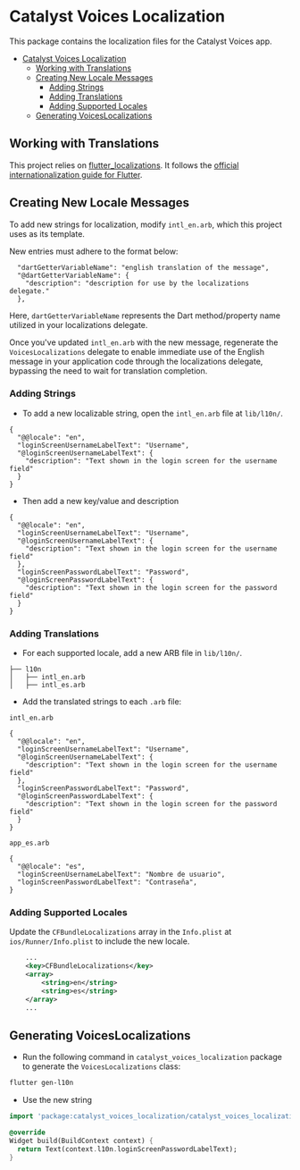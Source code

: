 # Catalyst Voices Localization

This package contains the localization files for the Catalyst Voices app.

* [Catalyst Voices Localization](#catalyst-voices-localization)
  * [Working with Translations](#working-with-translations)
  * [Creating New Locale Messages](#creating-new-locale-messages)
    * [Adding Strings](#adding-strings)
    * [Adding Translations](#adding-translations)
    * [Adding Supported Locales](#adding-supported-locales)
  * [Generating VoicesLocalizations](#generating-voiceslocalizations)

## Working with Translations

This project relies on [flutter_localizations](https://github.com/flutter/flutter/tree/master/packages/flutter_localizations).
It follows the
[official internationalization guide for Flutter](https://docs.flutter.dev/development/accessibility-and-localization/internationalization).

## Creating New Locale Messages

To add new strings for localization, modify `intl_en.arb`,
which this project uses as its template.

New entries must adhere to the format below:

```arb
  "dartGetterVariableName": "english translation of the message",
  "@dartGetterVariableName": {
    "description": "description for use by the localizations delegate."
  },
```

Here, `dartGetterVariableName` represents the Dart method/property name utilized in your localizations delegate.

Once you've updated `intl_en.arb` with the new message, regenerate the `VoicesLocalizations` delegate to enable
immediate use of the English message in your application code through the localizations delegate,
bypassing the need to wait for translation completion.

### Adding Strings

* To add a new localizable string, open the `intl_en.arb` file at `lib/l10n/`.

```arb
{
  "@@locale": "en",
  "loginScreenUsernameLabelText": "Username",
  "@loginScreenUsernameLabelText": {
    "description": "Text shown in the login screen for the username field"
  }
}
```

* Then add a new key/value and description

```arb
{
  "@@locale": "en",
  "loginScreenUsernameLabelText": "Username",
  "@loginScreenUsernameLabelText": {
    "description": "Text shown in the login screen for the username field"
  },
  "loginScreenPasswordLabelText": "Password",
  "@loginScreenPasswordLabelText": {
    "description": "Text shown in the login screen for the password field"
  }
}
```

### Adding Translations

* For each supported locale, add a new ARB file in `lib/l10n/`.

```tree
├── l10n
│   ├── intl_en.arb
│   ├── intl_es.arb
```

* Add the translated strings to each `.arb` file:

`intl_en.arb`

```arb
{
  "@@locale": "en",
  "loginScreenUsernameLabelText": "Username",
  "@loginScreenUsernameLabelText": {
    "description": "Text shown in the login screen for the username field"
  },
  "loginScreenPasswordLabelText": "Password",
  "@loginScreenPasswordLabelText": {
    "description": "Text shown in the login screen for the password field"
  }
}
```

`app_es.arb`

<!-- cspell: words Contador Texto mostrado página -->
```arb
{
  "@@locale": "es",
  "loginScreenUsernameLabelText": "Nombre de usuario",
  "loginScreenPasswordLabelText": "Contraseña",
}
```

### Adding Supported Locales

Update the `CFBundleLocalizations` array in the `Info.plist` at
`ios/Runner/Info.plist` to include the new locale.

```xml
    ...
    <key>CFBundleLocalizations</key>
    <array>
        <string>en</string>
        <string>es</string>
    </array>
    ...
```

## Generating VoicesLocalizations

* Run the following command in `catalyst_voices_localization` package to
generate the `VoicesLocalizations` class:

```sh
flutter gen-l10n
```

* Use the new string

```dart
import 'package:catalyst_voices_localization/catalyst_voices_localization.dart';

@override
Widget build(BuildContext context) {
  return Text(context.l10n.loginScreenPasswordLabelText);
}
```
